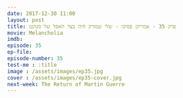 ```yaml
---
date: 2017-12-30 11:00
layout: post
title: פרק 35 - אמריקן פסיכו - שלי שמורק חיה בצד האפל של מנהטן
movie: Melancholia
imdb: 
episode: 35
ep-file: 
episode-number: 35
test-me : :title
image : /assets/images/ep35.jpg
cover : /assets/images/ep35-cover.jpg
next-week: The Return of Martin Guerre
---
```






